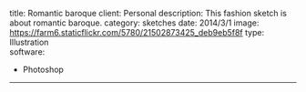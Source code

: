 title: Romantic baroque
client: Personal
description: This fashion sketch is about romantic baroque.
category: sketches
date: 2014/3/1
image: https://farm6.staticflickr.com/5780/21502873425_deb9eb5f8f
type: Illustration	
software:
- Photoshop
---
